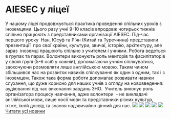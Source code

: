 
# AIESEC  у ліцеї
У нашому ліцеї продовжується практика проведення спільних уроків з іноземцями. Цього разу учні 9-10 класів впродовж чотирьох тижнів спільно працюють з представниками організації AIESEC. Під-час першого уроку  Нан, Юсуф та Р’ян (Китай та Туреччина) представили презентації  про свої країни, культури, звичаї, історію, архітектуру, але зараз  іноземці працюють спільно з учителем і учнями. Робота ведеться в групах та парах. Волонтери виконують роль менторів та фасилітаторів у своїй групі (5-6 осіб у кожній), допомагаючи учням спілкуватися, заохочуючи розмовляти лише англійською мовою. Таким чином збільшився час на розвиток навиків спілкування як один з одним, так і з іноземцем. Також така форма роботи допомагає розвивати навики слухання, що дуже корисно для наших учнів з огляду на нововведення: аудіювання під час виконання завдань ЗНО.  Учитель виконує роль організатора процесу навчання, адже волонтери  - не викладачі англійської мови, лише носії мови та представники різних культур, отже, їхній досвід та знання надзвичайно цінний для нас.
![](/images/aiesec-у-ліцеї/2.jpg)
![](/images/aiesec-у-ліцеї/3.jpg)
![](/images/aiesec-у-ліцеї/4.jpg)
![](/images/aiesec-у-ліцеї/5.jpg)
![](/images/aiesec-у-ліцеї/6.jpg)
[Читати усі новини](/news)
       